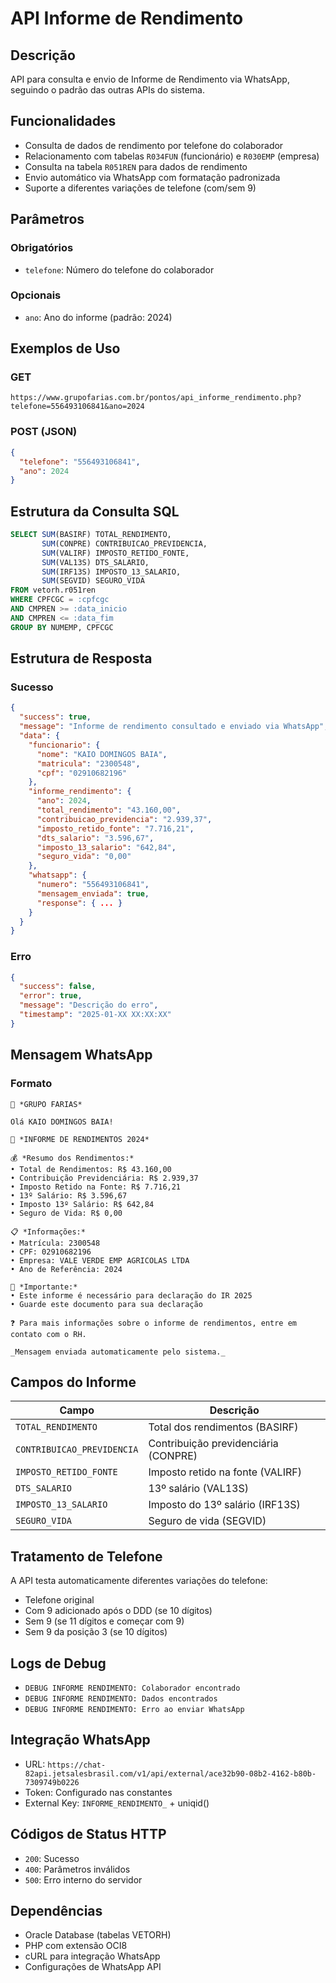 # API Informe de Rendimento

## Descrição
API para consulta e envio de Informe de Rendimento via WhatsApp, seguindo o padrão das outras APIs do sistema.

## Funcionalidades
- Consulta de dados de rendimento por telefone do colaborador
- Relacionamento com tabelas `R034FUN` (funcionário) e `R030EMP` (empresa)
- Consulta na tabela `R051REN` para dados de rendimento
- Envio automático via WhatsApp com formatação padronizada
- Suporte a diferentes variações de telefone (com/sem 9)

## Parâmetros

### Obrigatórios
- `telefone`: Número do telefone do colaborador

### Opcionais
- `ano`: Ano do informe (padrão: 2024)

## Exemplos de Uso

### GET
```
https://www.grupofarias.com.br/pontos/api_informe_rendimento.php?telefone=556493106841&ano=2024
```

### POST (JSON)
```json
{
  "telefone": "556493106841",
  "ano": 2024
}
```

## Estrutura da Consulta SQL

```sql
SELECT SUM(BASIRF) TOTAL_RENDIMENTO,
       SUM(CONPRE) CONTRIBUICAO_PREVIDENCIA,
       SUM(VALIRF) IMPOSTO_RETIDO_FONTE,       
       SUM(VAL13S) DTS_SALARIO,
       SUM(IRF13S) IMPOSTO_13_SALARIO,
       SUM(SEGVID) SEGURO_VIDA
FROM vetorh.r051ren
WHERE CPFCGC = :cpfcgc
AND CMPREN >= :data_inicio
AND CMPREN <= :data_fim
GROUP BY NUMEMP, CPFCGC
```

## Estrutura de Resposta

### Sucesso
```json
{
  "success": true,
  "message": "Informe de rendimento consultado e enviado via WhatsApp",
  "data": {
    "funcionario": {
      "nome": "KAIO DOMINGOS BAIA",
      "matricula": "2300548",
      "cpf": "02910682196"
    },
    "informe_rendimento": {
      "ano": 2024,
      "total_rendimento": "43.160,00",
      "contribuicao_previdencia": "2.939,37",
      "imposto_retido_fonte": "7.716,21",
      "dts_salario": "3.596,67",
      "imposto_13_salario": "642,84",
      "seguro_vida": "0,00"
    },
    "whatsapp": {
      "numero": "556493106841",
      "mensagem_enviada": true,
      "response": { ... }
    }
  }
}
```

### Erro
```json
{
  "success": false,
  "error": true,
  "message": "Descrição do erro",
  "timestamp": "2025-01-XX XX:XX:XX"
}
```

## Mensagem WhatsApp

### Formato
```
🏢 *GRUPO FARIAS*

Olá KAIO DOMINGOS BAIA!

📄 *INFORME DE RENDIMENTOS 2024*

💰 *Resumo dos Rendimentos:*
• Total de Rendimentos: R$ 43.160,00
• Contribuição Previdenciária: R$ 2.939,37
• Imposto Retido na Fonte: R$ 7.716,21
• 13º Salário: R$ 3.596,67
• Imposto 13º Salário: R$ 642,84
• Seguro de Vida: R$ 0,00

📋 *Informações:*
• Matrícula: 2300548
• CPF: 02910682196
• Empresa: VALE VERDE EMP AGRICOLAS LTDA
• Ano de Referência: 2024

📝 *Importante:*
• Este informe é necessário para declaração do IR 2025
• Guarde este documento para sua declaração

❓ Para mais informações sobre o informe de rendimentos, entre em contato com o RH.

_Mensagem enviada automaticamente pelo sistema._
```

## Campos do Informe

| Campo | Descrição |
|-------|-----------|
| `TOTAL_RENDIMENTO` | Total dos rendimentos (BASIRF) |
| `CONTRIBUICAO_PREVIDENCIA` | Contribuição previdenciária (CONPRE) |
| `IMPOSTO_RETIDO_FONTE` | Imposto retido na fonte (VALIRF) |
| `DTS_SALARIO` | 13º salário (VAL13S) |
| `IMPOSTO_13_SALARIO` | Imposto do 13º salário (IRF13S) |
| `SEGURO_VIDA` | Seguro de vida (SEGVID) |

## Tratamento de Telefone

A API testa automaticamente diferentes variações do telefone:
- Telefone original
- Com 9 adicionado após o DDD (se 10 dígitos)
- Sem 9 (se 11 dígitos e começar com 9)
- Sem 9 da posição 3 (se 10 dígitos)

## Logs de Debug

- `DEBUG INFORME RENDIMENTO: Colaborador encontrado`
- `DEBUG INFORME RENDIMENTO: Dados encontrados`
- `DEBUG INFORME RENDIMENTO: Erro ao enviar WhatsApp`

## Integração WhatsApp

- URL: `https://chat-82api.jetsalesbrasil.com/v1/api/external/ace32b90-08b2-4162-b80b-7309749b0226`
- Token: Configurado nas constantes
- External Key: `INFORME_RENDIMENTO_` + uniqid()

## Códigos de Status HTTP

- `200`: Sucesso
- `400`: Parâmetros inválidos
- `500`: Erro interno do servidor

## Dependências

- Oracle Database (tabelas VETORH)
- PHP com extensão OCI8
- cURL para integração WhatsApp
- Configurações de WhatsApp API




